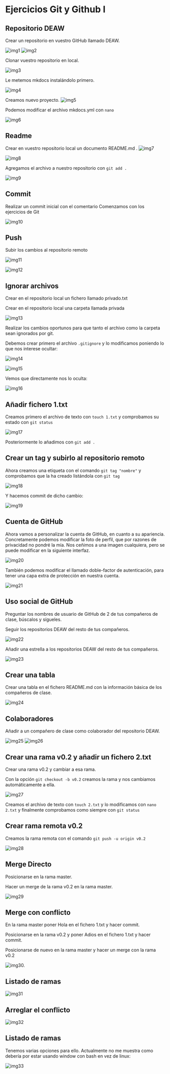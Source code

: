 # Ejercicios Git y Github I

## Repositorio DEAW

Crear un repositorio en vuestro GitHub llamado DEAW.

![img1](./screenshots/1.jpg)
![img2](./screenshots/2.jpg)

Clonar vuestro repositorio en local.

![img3](./screenshots/3.jpg)

Le metemos mkdocs instalándolo primero.

![img4](./screenshots/4.jpg)

Creamos nuevo proyecto.
![img5](./screenshots/5.jpg)

Podemos modificar el archivo mkdocs.yml con ```nano```

![img6](./screenshots/6.jpg)


## Readme

Crear en vuestro repositorio local un documento README.md
.
![img7](./screenshots/7.jpg)

![img8](./screenshots/8.jpg)

Agregamos el archivo a nuestro repositorio con ```git add .```

![img9](./screenshots/9.jpg)

## Commit
Realizar un commit inicial con el comentario Comenzamos con los ejercicios de Git

![img10](./screenshots/10.jpg)

## Push
Subir los cambios al repositorio remoto

![img11](./screenshots/11.jpg)

![img12](./screenshots/12.jpg)

## Ignorar archivos
Crear en el repositorio local un fichero llamado privado.txt

Crear en el repositorio local una carpeta llamada privada

![img13](./screenshots/13.jpg)

Realizar los cambios oportunos para que tanto el archivo como la carpeta sean ignorados por git. 

Debemos crear primero el archivo ```.gitignore``` y lo modificamos poniendo lo que nos interese ocultar:

![img14](./screenshots/14.jpg)

![img15](./screenshots/15.jpg)

Vemos que directamente nos lo oculta: 

![img16](./screenshots/16.jpg)

## Añadir fichero 1.txt
Creamos primero el archivo de texto con ```touch 1.txt``` y comprobamos su estado con ```git status```

![img17](./screenshots/17.jpg)

Posteriormente lo añadimos con ```git add .```

## Crear un tag y subirlo al repositorio remoto

Ahora creamos una etiqueta con el comando ```git tag "nombre"``` y comprobamos que la ha creado listándola con ```git tag```

![img18](./screenshots/18.jpg)

Y hacemos commit de dicho cambio: 

![img19](./screenshots/19.jpg)

## Cuenta de GitHub
Ahora vamos a personalizar la cuenta de GitHub, en cuanto a su apariencia. Concretamente podemos modificar la foto de perfil, que por razones de privacidad no pondré la mía. Nos ceñimos a una imagen cualquiera, pero se puede modificar en la siguiente interfaz.

![img20](./screenshots/20.jpg)

También podemos modificar el llamado doble-factor de autenticación, para tener una capa extra de protección en nuestra cuenta.

![img21](./screenshots/21.jpg)

## Uso social de GitHub

Preguntar los nombres de usuario de GitHub de 2 de tus compañeros de clase, búscalos y sígueles.

Seguir los repositorios DEAW del resto de tus compañeros.

![img22](./screenshots/22.jpg)

Añadir una estrella a los repositorios DEAW del resto de tus compañeros.

![img23](./screenshots/23.jpg)

## Crear una tabla
Crear una tabla en el fichero README.md con la información básica de los compañeros de clase.

![img24](./screenshots/24.jpg)

## Colaboradores

Añadir a un compañero de clase como colaborador del repositorio DEAW.

![img25](./screenshots/25.jpg)
![img26](./screenshots/26.jpg)

## Crear una rama v0.2 y añadir un fichero 2.txt

Crear una rama v0.2 y cambiar a esa rama.

Con la opción ```git checkout -b v0.2``` creamos la rama y nos cambiamos automáticamente a ella.

![img27](./screenshots/27.jpg)

Creamos el archivo de texto con ```touch 2.txt``` y lo modificamos con ```nano 2.txt``` y finalmente comprobamos como siempre con ```git status```

## Crear rama remota v0.2

Creamos la rama remota con el comando ```git push -u origin v0.2```

![img28](./screenshots/28.jpg)

## Merge Directo

Posicionarse en la rama master.

Hacer un merge de la rama v0.2 en la rama master.

![img29](./screenshots/29.jpg)

## Merge con conflicto

En la rama master poner Hola en el fichero 1.txt y hacer commit.

Posicionarse en la rama v0.2 y poner Adios en el fichero 1.txt y hacer commit.

Posicionarse de nuevo en la rama master y hacer un merge con la rama v0.2

![img30.](./screenshots/30.jpg)

## Listado de ramas

![img31](./screenshots/31.jpg)

## Arreglar el conflicto

![img32](./screenshots/32.jpg)

## Listado de ramas

Tenemos varias opciones para ello. Actualmente no me muestra como debería por estar usando window con bash en vez de linux:

![img33](./screenshots/33.jpg)
